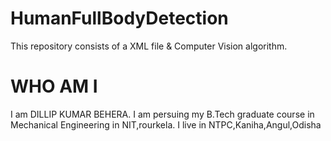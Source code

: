 # HumanFullBodyDetection
This repository consists of a XML file & Computer Vision algorithm.
# WHO AM I
I am DILLIP KUMAR BEHERA. I  am persuing my B.Tech graduate course in Mechanical Engineering in NIT,rourkela. I live in NTPC,Kaniha,Angul,Odisha
